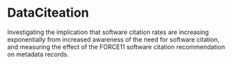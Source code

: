 # DataCiteation
Investigating the implication that software citation rates are increasing exponentially from increased awareness of the need for software citation, and measuring the effect of the FORCE11 software citation recommendation on metadata records.
